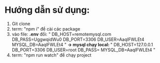 # Hướng dẫn sử dụng:

1. Git clone 
2. term: "npm i" để cài các package
3. vào file: 
   <b>.env</b> đổi: 
   "
    DB_HOST=remotemysql.com
    DB_PASS=UggwqidWu0
    DB_PORT=3306
    DB_USER=AaqlFWLEt4
    MYSQL_DB=AaqlFWLEt4
   " <b>-> mysql chạy local: </b>"
    DB_HOST=127.0.0.1
    DB_PORT=3306
    DB_USER=root
    DB_PASS=
    MYSQL_DB=AaqlFWLEt4
    "   
4. term: "npm run watch" để chạy project